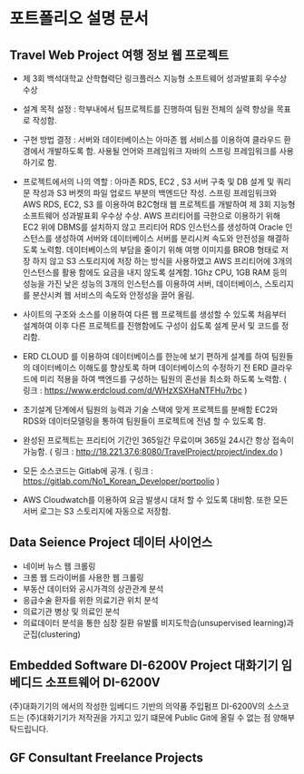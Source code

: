 포트폴리오 설명 문서
==========================

Travel Web Project 여행 정보 웹 프로젝트
-------------

- 제 3회 백석대학교 산학협력단 링크플러스 지능형 소프트웨어 성과발표회 우수상 수상

- 설계 목적 설정 : 학부내에서 팀프로젝트를 진행하여 팀원 전체의 실력 향상을 목표로 작성함.
- 구현 방법 결정 : 서버와 데이터베이스는 아마존 웹 서비스를 이용하여 클라우드 환경에서 개발하도록 함. 사용될 언어와 프레임워크 자바의 스프링 프레임워크를 사용하기로 함.
- 프로젝트에서의 나의 역할 : 아마존 RDS, EC2 , S3 서버 구축 및 DB 설계 및 쿼리문 작성과 S3 버켓의 파일 업로드 부분의 백엔드단 작성. 스프링 프레임워크와 AWS RDS, EC2, S3 를 이용하여 B2C형태 웹 프로젝트를 개발하여 제 3회 지능형 소프트웨어 성과발표회 우수상 수상.
AWS 프리티어를 극한으로 이용하기 위해 EC2 위에 DBMS를 설치하지 않고 프리티어 RDS 인스턴스를 생성하여 Oracle 인스턴스를 생성하여 서버와 데이터베이스 서버를 분리시켜 속도와 안전성을 해결하도록 노력함.
데이터베이스의 부담을 줄이기 위해 여행 이미지를 BROB 형태로 저장 하지 않고 S3 스토리지에 저장 하는 방식을 사용하였고 AWS 프리티어에 3개의 인스턴스를 활용 함에도 요금을 내지 않도록 설계함. 1Ghz CPU, 1GB RAM 등의 성능을 가진 낮은 성능의 3개의 인스턴스를 이용하여 서버, 데이터베이스, 스토리지를 분산시켜 웹 서비스의 속도와 안정성을 끌어 올림.
- 사이트의 구조와 소스를 이용하여 다른 웹 프로젝트를 생성할 수 있도록 처음부터 설계하여 이후 다른 프로젝트를 진행함에도 구성이 쉽도록 설계 문서 및 코드를 정리함.
- ERD CLOUD 를 이용하여 데이터베이스를 한눈에 보기 편하게 설계를 하여 팀원들의 데이터베이스 이해도를 향상토록 하며 데이터베이스의 수정하기 전 ERD 클라우드에 미리 적용을 하여 백엔드를 구성하는 팀원의 혼선을 최소화 하도록 노력함.
( 링크 : https://www.erdcloud.com/d/WHzXSXHaNTFHu7rbc )
- 초기설계 단계에서 팀원의 능력과 기술 스택에 맞게 프로젝트를 분배함
EC2와 RDS와 데이터모델링을 통하여 팀원들이 프로젝트에 전념 할 수 있도록 함.
- 완성된 프로젝트는 프리티어 기간인 365일간 무료이며 365일 24시간 항상 접속이 가능함.
( 링크 : http://18.221.37.6:8080/TravelProject/project/index.do )
- 모든 소스코드는 Gitlab에 공개.
( 링크 : https://gitlab.com/No1_Korean_Developer/portpolio )
- AWS Cloudwatch를 이용하여 요금 발생시 대처 할 수 있도록 대비함. 또한 모든 서버 로그는 S3 스토리지에 자동으로 저장함.

Data Seience Project 데이터 사이언스
-------------
- 네이버 뉴스 웹 크롤링
- 크롬 웹 드라이버를 사용한 웹 크롤링
- 부동산 데이터와 공시가격의 상관관계 분석
- 응급수술 환자를 위한 의료기관 위치 분석
- 의료기관 병상 및 의료인 분석
- 의료데이터 분석을 통한 심장 질환 유발률 비지도학습(unsupervised learning)과 군집(clustering)

Embedded Software DI-6200V Project 대화기기 임베디드 소프트웨어 DI-6200V
------------- 
(주)대화기기의 에서의 작성한 임베디드 기반의 의약품 주입펌프 DI-6200V의 소스코드는 (주)대화기기가 저작권을 가지고 있기 떄문에 Public Git에 올릴 수 없는 점 양해부탁드립니다.

GF Consultant Freelance Projects
------------- 